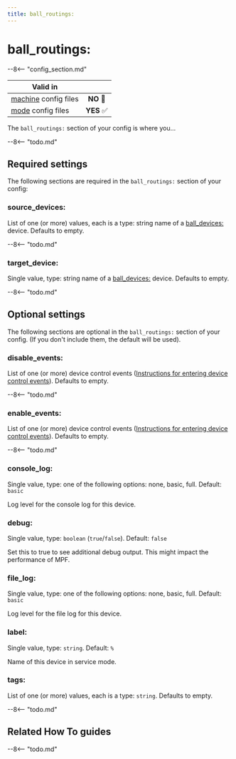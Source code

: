 ```yaml
---
title: ball_routings:
---
```


# ball_routings:


--8<-- "config_section.md"

| Valid in | |
|-----|:----:|
|[machine](instructions/machine_config.md) config files |**NO** :no_entry_sign:|
|[mode](instructions/mode_config.md) config files|**YES** :white_check_mark:|

The `ball_routings:` section of your config is where you...

--8<-- "todo.md"

## Required settings

The following sections are required in the `ball_routings:` section of
your config:

### source_devices:

List of one (or more) values, each is a type: string name of a
[ball_devices:](ball_devices.md) device.
Defaults to empty.

--8<-- "todo.md"

### target_device:

Single value, type: string name of a
[ball_devices:](ball_devices.md) device.
Defaults to empty.

--8<-- "todo.md"

## Optional settings

The following sections are optional in the `ball_routings:` section of
your config. (If you don't include them, the default will be used).

### disable_events:

List of one (or more) device control events
([Instructions for entering device control events](instructions/device_control_events.md)). Defaults to empty.

--8<-- "todo.md"

### enable_events:

List of one (or more) device control events
([Instructions for entering device control events](instructions/device_control_events.md)). Defaults to empty.

--8<-- "todo.md"

### console_log:

Single value, type: one of the following options: none, basic, full.
Default: `basic`

Log level for the console log for this device.

### debug:

Single value, type: `boolean` (`true`/`false`). Default: `false`

Set this to true to see additional debug output. This might impact the
performance of MPF.

### file_log:

Single value, type: one of the following options: none, basic, full.
Default: `basic`

Log level for the file log for this device.

### label:

Single value, type: `string`. Default: `%`

Name of this device in service mode.

### tags:

List of one (or more) values, each is a type: `string`. Defaults to
empty.

--8<-- "todo.md"

## Related How To guides

--8<-- "todo.md"
